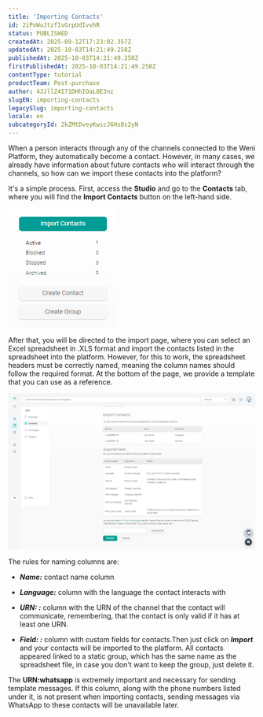 ```yaml
---
title: 'Importing Contacts'
id: 2iPoWuJtzfIvGrpUdIvvhR
status: PUBLISHED
createdAt: 2025-09-12T17:23:02.357Z
updatedAt: 2025-10-03T14:21:49.258Z
publishedAt: 2025-10-03T14:21:49.258Z
firstPublishedAt: 2025-10-03T14:21:49.258Z
contentType: tutorial
productTeam: Post-purchase
author: 4JJllZ4I71DHhIOaLOE3nz
slugEN: importing-contacts
legacySlug: importing-contacts
locale: en
subcategoryId: 2kZMtDveyKwicJ6Hs8s2yN
---
```


When a person interacts through any of the channels connected to the Weni Platform, they automatically become a contact. However, in many cases, we already have information about future contacts who will interact through the channels, so how can we import these contacts into the platform?

It's a simple process. First, access the **Studio** and go to the **Contacts** tab, where you will find the **Import Contacts** button on the left-hand side.

![](https://raw.githubusercontent.com/vtexdocs/help-center-content/refs/heads/main/docs/en/tutorials/weni-by-vtex/studio/importing-contacts_1.PNG)

After that, you will be directed to the import page, where you can select an Excel spreadsheet in .XLS format and import the contacts listed in the spreadsheet into the platform. However, for this to work, the spreadsheet headers must be correctly named, meaning the column names should follow the required format. At the bottom of the page, we provide a template that you can use as a reference.

![](https://raw.githubusercontent.com/vtexdocs/help-center-content/refs/heads/main/docs/en/tutorials/weni-by-vtex/studio/importing-contacts_2.png)

The rules for naming columns are:

-    ***Name:*** contact name column

-  ***Language:*** column with the language the contact interacts with

-  ***URN: :*** column with the URN of the channel that the contact will communicate, remembering, that the contact is only valid if it has at least one URN.

-  ***Field: :*** column with custom fields for contacts.Then just click on ***Import*** and your contacts will be imported to the platform. All contacts appeared linked to a static group, which has the same name as the spreadsheet file, in case you don't want to keep the group, just delete it.

The **URN:whatsapp** is extremely important and necessary for sending template messages. If this column, along with the phone numbers listed under it, is not present when importing contacts, sending messages via WhatsApp to these contacts will be unavailable later.
